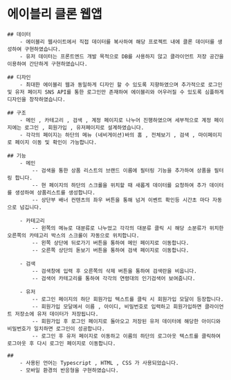 # 에이블리 클론 웹앱

    ## 데이터
        - 에이블리 웹사이트에서 직접 데이터를 복사하여 해당 프로젝트 내에 클론 데이터를 생성하여 구현하였습니다.
        - 유저 데이터는 프론트엔드 개발 목적으로 DB를 사용하지 않고 클라이언트 저장 공간을 이용하여 간단하게 구현하였습니다.

    ## 디자인
        - 최대한 에이블리 웹과 동일하게 디자인 할 수 있도록 지향하였으며 추가적으로 로그인 및 유저 페이지 SNS API를 통한 로그인만 존재하여 에이블리와 어우러질 수 있도록 심플하게 디자인을 창작하였습니다.

    ## 구조
        - 메인 , 카테고리 , 검색 , 계정 페이지로 나누어 진행하였으며 세부적으로 계정 페이지에는 로그인 , 회원가입 , 유저페이지로 설계하였습니다.
        - 각각의 페이지는 하단의 메뉴 (네비게이션)바의 홈 , 전체보기 , 검색 , 마이페이지로 페이지 이동 및 확인이 가능합니다.

    ## 기능
        - 메인
            -- 검색을 통한 상품 리스트의 브랜드 이름에 필터링 기능을 추가하여 상품을 필터링 합니다.
            -- 현 페이지의 하단의 스크롤을 위치할 때 새롭게 데이터를 요청하여 추가 데이터를 생성하여 상품리스트를 생성합니다.
            -- 상단부 배너 컨텐츠의 좌우 버튼을 통해 넘겨 이벤트 확인등 시간초 마다 자동으로 넘깁니다.

        - 카테고리
            -- 왼쪽의 메뉴로 대분류로 나누었고 각각의 대분류 클릭 시 해당 소분류가 위치한 오른쪽의 카테고리 박스의 스크롤이 자동으로 위치합니다.
            -- 왼쪽 상단에 뒤로가기 버튼을 통하여 메인 페이지로 이동합니다.
            -- 오른쪽 상단의 돋보기 버튼을 통하여 검색 페이지로 이동합니다.

        - 검색
            -- 검색창에 입력 후 오른쪽의 삭제 버튼을 통하여 검색란을 비웁니다.
            -- 검색어 카테고리를 통하여 각각의 연령대의 인기검색어 보여줍니다.

        - 유저
            -- 로그인 페이지의 하단 회원가입 텍스트를 클릭 시 회원가입 모달이 등장합니다.
            -- 회원가입 모달에서 이름 , 아이디, 비밀번호로 입력하고 회원가입하면 클라이언트 저장소에 유저 데이터가 저장됩니다.
            -- 회원가입 후 로그인 페이지로 돌아오고 저장된 유저 데이터에 해당한 아이디와 비밀번호가 일치하면 로그인이 성공합니다.
            -- 로그인 후 유저 페이지로 이동하고 이름의 하단의 로그아웃 텍스트를 클릭하여 로그아웃 후 다시 로그인 페이지로 이동합니다.

    ## 
        - 사용된 언어는 Typescript , HTML , CSS 가 사용되었습니다.
        - 모바일 환경의 반응형을 구현하였습니다.



